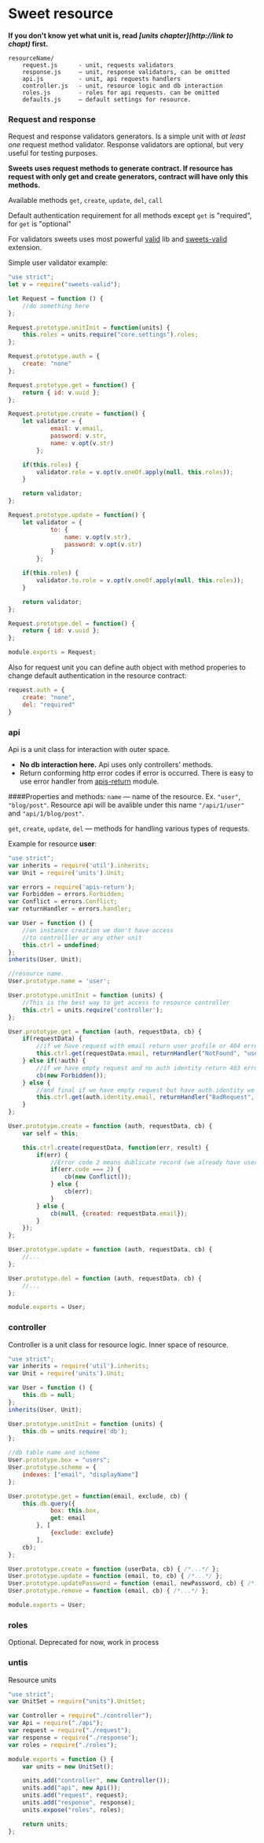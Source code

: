 # Sweet resource

**If you don't know yet what unit is, read *[units chapter](http://link to chapt)* first.**

```
resourceName/
    request.js      - unit, requests validators
    response.js     — unit, response validators, can be omitted
    api.js          - unit, api requests handlers
    controller.js   - unit, resource logic and db interaction
    roles.js        - roles for api requests. can be omitted
    defaults.js     — default settings for resource.
```

### Request and response
Request and response validators generators. Is a simple unit with *at least one* request method validator. Response validators are optional, but very useful for testing purposes.

**Sweets uses request methods to generate contract. If resource has request with only get and create generators, contract will have only this methods.**

Available methods `get`, `create`, `update`, `del`, `call`

Default authentication requirement for all methods except `get` is "required", for `get` is "optional"

For validators sweets uses most powerful [valid](https://github.com/dimsmol/valid) lib and [sweets-valid](https://github.com/swts/valid) extension.

Simple user validator example:
```js
"use strict";
let v = require("sweets-valid");

let Request = function () {
    //do something here
};

Request.prototype.unitInit = function(units) {
    this.roles = units.require("core.settings").roles;
};

Request.prototype.auth = {
    create: "none"
};

Request.prototype.get = function() {
    return { id: v.uuid };
};

Request.prototype.create = function() {
    let validator = {
            email: v.email,
            password: v.str,
            name: v.opt(v.str)
        };

    if(this.roles) {
        validator.role = v.opt(v.oneOf.apply(null, this.roles));
    }

    return validator;
};

Request.prototype.update = function() {
    let validator = {
            to: {
                name: v.opt(v.str),
                password: v.opt(v.str)
            }
        };

    if(this.roles) {
        validator.to.role = v.opt(v.oneOf.apply(null, this.roles));
    }

    return validator;
};

Request.prototype.del = function() {
    return { id: v.uuid };
};

module.exports = Request;
```

Also for request unit you can define auth object with method properies to change default authentication in the resource contract:

```js
request.auth = {
    create: "none",
    del: "required"
}
```


### api
Api is a unit class for interaction with outer space. 

* **No db interaction here.** Api uses only controllers' methods.
* Return conforming http error codes if error is occurred. There is easy to use error handler from [apis-return](https://github.com/velocityzen/apis-return) module.

####Properties and methods:
`name` — name of the resource. Ex. `"user"`, `"blog/post"`. Resource api will be avalible under this name `"/api/1/user"` and `"api/1/blog/post"`.

`get`, `create`, `update`, `del` — methods for handling various types of requests.

Example for resource **user**:

```js
"use strict";
var inherits = require('util').inherits;
var Unit = require('units').Unit;

var errors = require('apis-return');
var Forbidden = errors.Forbidden;
var Conflict = errors.Conflict;
var returnHandler = errors.handler;

var User = function () {
    //on instance creation we don't have access 
    //to controlller or any other unit
    this.ctrl = undefined;
};
inherits(User, Unit);

//resource name.
User.prototype.name = 'user';

User.prototype.unitInit = function (units) {
    //This is the best way to get access to resource controller
    this.ctrl = units.require('controller');
};

User.prototype.get = function (auth, requestData, cb) {
    if(requestData) {
        //if we have request with email return user profile or 404 error
        this.ctrl.get(requestData.email, returnHandler("NotFound", "user", cb));
    } else if(!auth) {
        //if we have empty request and no auth identity return 403 error
        cb(new Forbidden());
    } else {
        //and final if we have empty request but have auth.identity we return authenticated user profile or 400 error if this user doesn't exist
        this.ctrl.get(auth.identity.email, returnHandler("BadRequest", "user", cb));
    }
};

User.prototype.create = function (auth, requestData, cb) {
    var self = this;

    this.ctrl.create(requestData, function(err, result) {
        if(err) {
            //Error code 2 means dublicate record (we already have user with this email registered)
            if(err.code === 2) {
                cb(new Conflict());
            } else {
                cb(err);
            }
        } else {
            cb(null, {created: requestData.email});
        }
    });
};

User.prototype.update = function (auth, requestData, cb) {
    //...
};

User.prototype.del = function (auth, requestData, cb) {
    //...
};

module.exports = User;
```

### controller

Controller is a unit class for resource logic. Inner space of resource.

```js
"use strict";
var inherits = require('util').inherits;
var Unit = require('units').Unit;

var User = function () {
    this.db = null;
};
inherits(User, Unit);

User.prototype.unitInit = function (units) {
    this.db = units.require('db');
};

//db table name and scheme
User.prototype.box = "users";
User.prototype.scheme = {
    indexes: ["email", "displayName"]
};

User.prototype.get = function(email, exclude, cb) {
    this.db.query({
            box: this.box,
            get: email
        }, [
            {exclude: exclude}
        ],
    cb);
};

User.prototype.create = function (userData, cb) { /*...*/ };
User.prototype.update = function (email, to, cb) { /*...*/ };
User.prototype.updatePassword = function (email, newPassword, cb) { /*...*/ };
User.prototype.remove = function (email, cb) { /*...*/ };

module.exports = User;

```

### roles
Optional. Deprecated for now, work in process

### untis
Resource units

```js
"use strict";
var UnitSet = require("units").UnitSet;

var Controller = require("./controller");
var Api = require("./api");
var request = require("./request");
var response = require("./response");
var roles = require("./roles");

module.exports = function () {
    var units = new UnitSet();

    units.add("controller", new Controller());
    units.add("api", new Api());
    units.add("request", request);
    units.add("response", response);
    units.expose("roles", roles);

    return units;
};
```
